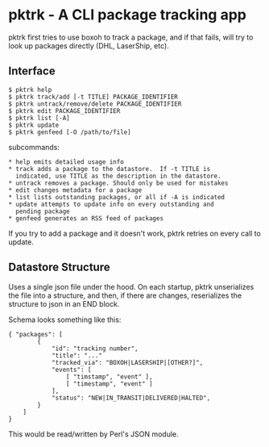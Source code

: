 pktrk - A CLI package tracking app
==================================

pktrk first tries to use boxoh to track a package, and if that
fails, will try to look up packages directly (DHL, LaserShip, etc).

Interface
---------

    $ pktrk help
    $ pktrk track/add [-t TITLE] PACKAGE_IDENTIFIER
    $ pktrk untrack/remove/delete PACKAGE_IDENTIFIER
    $ pktrk edit PACKAGE_IDENTIFIER
    $ pktrk list [-A]
    $ pktrk update
    $ pktrk genfeed [-O /path/to/file]

subcommands:

    * help emits detailed usage info
    * track adds a package to the datastore.  If -t TITLE is
      indicated, use TITLE as the description in the datastore.
    * untrack removes a package. Should only be used for mistakes
    * edit changes metadata for a package
    * list lists outstanding packages, or all if -A is indicated
    * update attempts to update info on every outstanding and
      pending package
    * genfeed generates an RSS feed of packages

If you try to add a package and it doesn't work, pktrk retries
on every call to update.

Datastore Structure
-------------------

Uses a single json file under the hood.  On each startup, pktrk
unserializes the file into a structure, and then, if there are
changes, reserializes the structure to json in an END block.

Schema looks something like this:

    { "packages": [
            {
                "id": "tracking number",
                "title": "..."
                "tracked_via": "BOXOH|LASERSHIP|[OTHER?]",
                "events": [
                    [ "timstamp", "event" ],
                    [ "timestamp", "event" ]
                ],
                "status": "NEW|IN_TRANSIT|DELIVERED|HALTED",
            }
        ]
    }

This would be read/written by Perl's JSON module.
